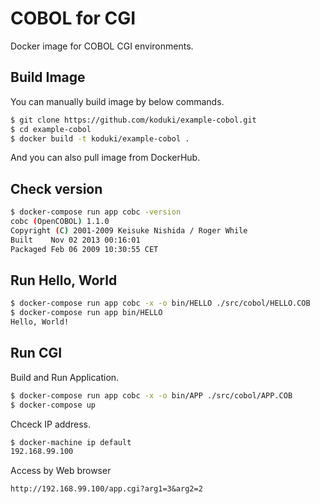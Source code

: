 COBOL for CGI
===============

Docker image for COBOL CGI environments.

Build Image
---------------

You can manually build image by below commands.

```bash
$ git clone https://github.com/koduki/example-cobol.git
$ cd example-cobol
$ docker build -t koduki/example-cobol .
```

And you can also pull image from DockerHub.

Check version
---------------

```bash
$ docker-compose run app cobc -version
cobc (OpenCOBOL) 1.1.0
Copyright (C) 2001-2009 Keisuke Nishida / Roger While
Built    Nov 02 2013 00:16:01
Packaged Feb 06 2009 10:30:55 CET
```

Run Hello, World
---------------

```bash
$ docker-compose run app cobc -x -o bin/HELLO ./src/cobol/HELLO.COB 
$ docker-compose run app bin/HELLO 
Hello, World!
```

Run CGI
---------------

Build and Run Application.

```bash
$ docker-compose run app cobc -x -o bin/APP ./src/cobol/APP.COB 
$ docker-compose up
```

Chceck IP address.

```bash
$ docker-machine ip default
192.168.99.100
```

Access by Web browser

```
http://192.168.99.100/app.cgi?arg1=3&arg2=2
```

